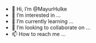 - 👋 Hi, I’m @MayurHulke
- 👀 I’m interested in ...
- 🌱 I’m currently learning ...
- 💞️ I’m looking to collaborate on ...
- 📫 How to reach me ...

<!---
MayurHulke/MayurHulke is a ✨ special ✨ repository because its `README.md` (this file) appears on your GitHub profile.
You can click the Preview link to take a look at your changes.
--->
